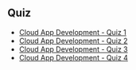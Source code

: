 ## Quiz

* [Cloud App Development - Quiz 1](https://docs.google.com/forms/d/e/1FAIpQLScmhm1O6ec2dTxSYILN8UUUrGJYAQoCK_vTFmC6LOxH24wJAQ/viewscore?viewscore=AE0zAgA-L_FHAcDGA_bJ7tRNDfnOo3M0pHX40awVwMRvu8jKb5lGc771No_0hrPmlQ)
* [Cloud App Development - Quiz 2](https://docs.google.com/forms/d/e/1FAIpQLScwP-qD5j6QcLHbs6eutOqYNnhiMmfy1y7ITDFYzexg6B6F0Q/viewscore?viewscore=AE0zAgCZW3cIbtw8FVhE6GqLwhTKgUwoAGttO0wx7tJTccfaVwNEEPWPzwnou3uqsQ)
* [Cloud App Development - Quiz 3](https://docs.google.com/forms/d/e/1FAIpQLScRNKdOhDDRNN-1WPwB7Z-yUn0Hpj8HdGHCMBAwyjZNKEfABA/viewscore?viewscore=AE0zAgAyzNfFtzZh4Q9W5ujxrcWEXTemQFrxJ0G9NhKdgkWBRgI9VmEBFy0f9HW57g)
* [Cloud App Development - Quiz 4](https://docs.google.com/forms/d/e/1FAIpQLSdR5KfRXHb-LPzc24KxmULgsTUCTQNozlxLNU1oz1dWFIHg8Q/viewscore?viewscore=AE0zAgA99GUWoHR4u8WPu3hxlO-27EauEEHCIHEHHKXvkSA2dTMW3OgX-vb-QyyEpA)
